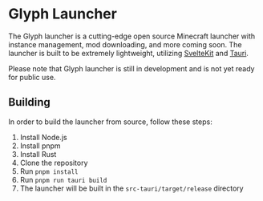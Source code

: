 # Glyph Launcher

The Glyph launcher is a cutting-edge open source Minecraft launcher with instance management, mod downloading, and more coming soon. The launcher is built to be extremely lightweight, utilizing [SvelteKit](https://svelte.dev/docs/kit/introduction) and [Tauri](https://tauri.app/).

Please note that Glyph launcher is still in development and is not yet ready for public use.

## Building

In order to build the launcher from source, follow these steps:

1. Install Node.js
2. Install pnpm
3. Install Rust
4. Clone the repository
5. Run `pnpm install`
6. Run `pnpm run tauri build`
7. The launcher will be built in the `src-tauri/target/release` directory
